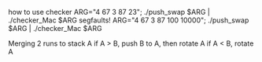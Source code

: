 how to use checker
ARG="4 67 3 87 23"; ./push_swap $ARG | ./checker_Mac $ARG
segfaults!
ARG="4 67 3 87 100 10000"; ./push_swap $ARG | ./checker_Mac $ARG

Merging 2 runs to stack A
if A > B, push B to A, then rotate A
if A < B, rotate A